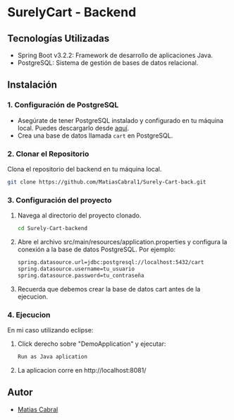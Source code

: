 # SurelyCart - Backend

## Tecnologías Utilizadas
- Spring Boot v3.2.2: Framework de desarrollo de aplicaciones Java.
- PostgreSQL: Sistema de gestión de bases de datos relacional.

## Instalación

### 1. Configuración de PostgreSQL
   - Asegúrate de tener PostgreSQL instalado y configurado en tu máquina local. Puedes descargarlo desde [aquí](https://www.postgresql.org/download/).
   - Crea una base de datos llamada `cart` en PostgreSQL.

### 2. Clonar el Repositorio
   Clona el repositorio del backend en tu máquina local.
   ```bash
   git clone https://github.com/MatiasCabral1/Surely-Cart-back.git
   ```
### 3. Configuración del proyecto
1. Navega al directorio del proyecto clonado.
   ```bash
   cd Surely-Cart-backend
2. Abre el archivo src/main/resources/application.properties y configura la conexión a la base de datos PostgreSQL. Por ejemplo:
    ```bash
    spring.datasource.url=jdbc:postgresql://localhost:5432/cart
    spring.datasource.username=tu_usuario
    spring.datasource.password=tu_contraseña
3. Recuerda que debemos crear la base de datos cart antes de la ejecucion.
### 4. Ejecucion
En mi caso utilizando eclipse:
1. Click derecho sobre "DemoApplication"  y ejecutar:
   ```bash
   Run as Java aplication
2. La aplicacion corre en http://localhost:8081/  

## Autor
- [Matias Cabral](https://github.com/MatiasCabral1)
